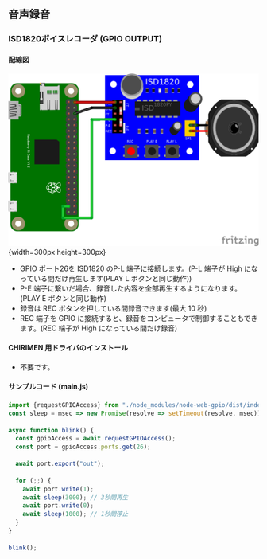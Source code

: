 ## 音声録音

### ISD1820ボイスレコーダ (GPIO OUTPUT)

#### 配線図

![配線図](./ISD1820.png "schematic"){width=300px height=300px}

* GPIO ポート26を ISD1820 のP-L 端子に接続します。(P-L 端子が High になっている間だけ再生します(PLAY L ボタンと同じ動作))
* P-E 端子に繋いだ場合、録音した内容を全部再生するようになります。(PLAY E ボタンと同じ動作)
* 録音は REC ボタンを押している間録音できます(最大 10 秒)
* REC 端子を GPIO に接続すると、録音をコンピュータで制御することもできます。(REC 端子が High になっている間だけ録音)

#### CHIRIMEN 用ドライバのインストール

- 不要です。

#### サンプルコード (main.js)

```javascript
import {requestGPIOAccess} from "./node_modules/node-web-gpio/dist/index.js";
const sleep = msec => new Promise(resolve => setTimeout(resolve, msec));

async function blink() {
  const gpioAccess = await requestGPIOAccess();
  const port = gpioAccess.ports.get(26);

  await port.export("out");

  for (;;) {
    await port.write(1);
    await sleep(3000); // 3秒間再生
    await port.write(0);
    await sleep(1000); // 1秒間停止
  }
}

blink();
```
